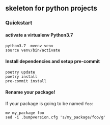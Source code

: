 ## skeleton for python projects

### Quickstart

#### activate a virtualenv Python3.7

```
python3.7 -mvenv venv
source venv/bin/activate
```

#### Install dependencies and setup pre-commit

```
poetry update
poetry install
pre-commit install
```

#### Rename your package!

If your package is going to be named `foo`:

```
mv my_package foo
sed -i .bumpversion.cfg 's/my_package/foo/g'
```
